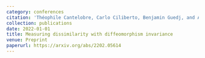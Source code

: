 ```yaml
---
category: conferences
citation: 'Théophile Cantelobre, Carlo Ciliberto, Benjamin Guedj, and Alessandro Rudi. "Measuring dissimilarity with diffeomorphism invariance", 2022.'
collection: publications
date: 2022-01-01
title: Measuring dissimilarity with diffeomorphism invariance
venue: Preprint
paperurl: https://arxiv.org/abs/2202.05614
---
```


